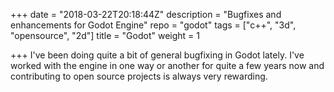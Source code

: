 +++
date = "2018-03-22T20:18:44Z"
description = "Bugfixes and enhancements for Godot Engine"
repo = "godot"
tags = ["c++", "3d", "opensource", "2d"]
title = "Godot"
weight = 1

+++
I've been doing quite a bit of general bugfixing in Godot lately. I've worked with the engine in one way or another for quite a few years now and contributing to open source projects is always very rewarding.